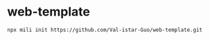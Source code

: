 # web-template


<!-- custom -->
```shell
npx mili init https://github.com/Val-istar-Guo/web-template.git
```
<!-- custom -->
